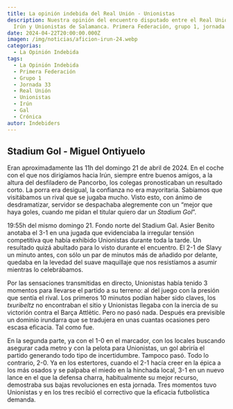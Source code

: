```yaml
---
title: La opinión indebida del Real Unión - Unionistas
description: Nuestra opinión del encuentro disputado entre el Real Unión Club de
  Irún y Unionistas de Salamanca. Primera Federación, grupo 1, jornada 33.
date: 2024-04-22T20:00:00.000Z
imagen: /img/noticias/aficion-irun-24.webp
categorias:
  - La Opinión Indebida
tags:
  - La Opinión Indebida
  - Primera Federación
  - Grupo 1
  - Jornada 33
  - Real Unión
  - Unionistas
  - Irún
  - Gal
  - Crónica
autor: Indebiders
---
```

## Stadium Gol - Miguel Ontiyuelo

Eran aproximadamente las 11h del domingo 21 de abril de 2024. En el coche con el que nos dirigíamos hacia Irún, siempre entre buenos amigos, a la altura del desfiladero de Pancorbo, los colegas pronosticaban un resultado corto. La porra era desigual, la confianza no era mayoritaria. Sabíamos que visitábamos un rival que se jugaba mucho. Visto esto, con ánimo de desdramatizar, servidor se despachaba alegremente con un “mejor que haya goles, cuando me pidan el titular quiero dar un *Stadium Gol*”.

19:55h del mismo domingo 21. Fondo norte del Stadium Gal. Asier Benito anotaba el 3-1 en una jugada que evidenciaba la irregular tensión competitiva que había exhibido Unionistas durante toda la tarde. Un resultado quizá abultado para lo visto durante el encuentro. El 2-1 de Slavy un minuto antes, con sólo un par de minutos más de añadido por delante, quedaba en la levedad del suave maquillaje que nos resistíamos a asumir mientras lo celebrábamos.

Por las sensaciones transmitidas en directo, Unionistas había tenido 3 momentos para llevarse el partido a su terreno: al del juego con la presión que sentía el rival. Los primeros 10 minutos podían haber sido claves, los *txuribeltz* no encontraban el sitio y Unionistas llegaba con la inercia de su victorión contra el Barça Attlètic. Pero no pasó nada. Después era previsible un dominio irundarra que se tradujera en unas cuantas ocasiones pero escasa eficacia. Tal como fue.

En la segunda parte, ya con el 1-0 en el marcador, con los locales buscando asegurar cada metro y con la pelota para Unionistas, un gol abriría el partido generando todo tipo de incertidumbre. Tampoco pasó. Todo lo contrario, 2-0. Ya en los estertores, cuando el 2-1 hacía creer en la épica a los más osados y se palpaba el miedo en la hinchada local, 3-1 en un nuevo lance en el que la defensa charra, habitualmente su mejor recurso, demostraba sus bajas revoluciones en esta jornada. Tres momentos tuvo Unionistas y en los tres recibió el correctivo que la eficacia futbolística demanda.
